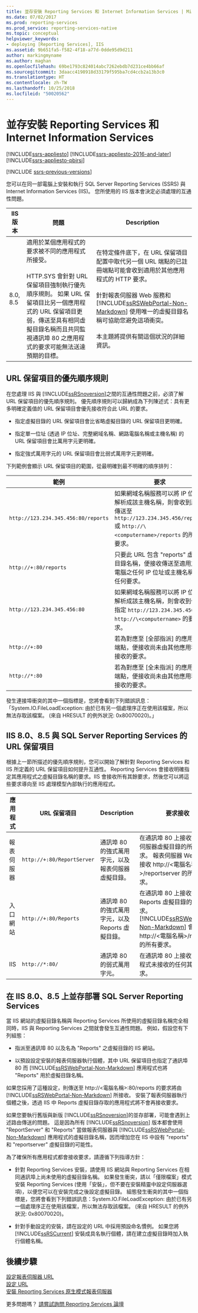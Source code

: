 ```yaml
---
title: 並存安裝 Reporting Services 和 Internet Information Services | Microsoft Docs
ms.date: 07/02/2017
ms.prod: reporting-services
ms.prod_service: reporting-services-native
ms.topic: conceptual
helpviewer_keywords:
- deploying [Reporting Services], IIS
ms.assetid: 9b651fa5-f582-4f18-a77d-0dde95d9d211
author: markingmyname
ms.author: maghan
ms.openlocfilehash: 69be1793c824014abc7262ebdb7d231ce4bb66af
ms.sourcegitcommit: 3daacc4198918d33179f595ba7cd4ccb2a13b3c0
ms.translationtype: HT
ms.contentlocale: zh-TW
ms.lasthandoff: 10/25/2018
ms.locfileid: "50020562"
---
```

# <a name="install-reporting-and-internet-information-services-side-by-side"></a>並存安裝 Reporting Services 和 Internet Information Services

[!INCLUDE[ssrs-appliesto](../../includes/ssrs-appliesto.md)] [!INCLUDE[ssrs-appliesto-2016-and-later](../../includes/ssrs-appliesto-2016-and-later.md)] [!INCLUDE[ssrs-appliesto-pbirsi](../../includes/ssrs-appliesto-pbirs.md)]

[!INCLUDE [ssrs-previous-versions](../../includes/ssrs-previous-versions.md)]

您可以在同一部電腦上安裝和執行 SQL Server Reporting Services (SSRS) 與 Internet Information Services (IIS)。 您所使用的 IIS 版本會決定必須處理的互通性問題。  
  
|IIS 版本|問題|Description|  
|-----------------|------------|-----------------|  
|8.0, 8.5|適用於某個應用程式的要求被不同的應用程式所接受。<br /><br /> HTTP.SYS 會針對 URL 保留項目強制執行優先順序規則。 如果 URL 保留項目比另一個應用程式的 URL 保留項目更弱，傳送至具有相同虛擬目錄名稱而且共同監視通訊埠 80 之應用程式的要求可能無法送達預期的目標。|在特定條件底下，在 URL 保留項目配置中取代另一個 URL 端點的已註冊端點可能會收到適用於其他應用程式的 HTTP 要求。<br /><br /> 針對報表伺服器 Web 服務和 [!INCLUDE[ssRSWebPortal-Non-Markdown](../../includes/ssrswebportal-non-markdown-md.md)] 使用唯一的虛擬目錄名稱可協助您避免這項衝突。<br /><br /> 本主題將提供有關這個狀況的詳細資訊。|  
  
## <a name="precedence-rules-for-url-reservations"></a>URL 保留項目的優先順序規則  
 在您處理 IIS 與 [!INCLUDE[ssRSnoversion](../../includes/ssrsnoversion-md.md)]之間的互通性問題之前，必須了解 URL 保留項目的優先順序規則。 優先順序規則可以歸納成為下列陳述式：具有更多明確定義值的 URL 保留項目會優先接收符合此 URL 的要求。  
  
-   指定虛擬目錄的 URL 保留項目會比省略虛擬目錄的 URL 保留項目更明確。  
  
-   指定單一位址 (透過 IP 位址、完整網域名稱、網路電腦名稱或主機名稱) 的 URL 保留項目會比萬用字元更明確。  
  
-   指定強式萬用字元的 URL 保留項目會比弱式萬用字元更明確。  
  
 下列範例會顯示 URL 保留項目的範圍，從最明確到最不明確的順序排列：  
  
|範例|要求|  
|-------------|-------------|  
|`http://123.234.345.456:80/reports`|如果網域名稱服務可以將 IP 位址解析成該主機名稱，則會收到所有傳送至 `http://123.234.345.456/reports` 或 `http://\<computername>/reports` 的所有要求。|  
|`http://+:80/reports`|只要此 URL 包含 "reports" 虛擬目錄名稱，便接收傳送至適用於該電腦之任何 IP 位址或主機名稱的任何要求。|  
|`http://123.234.345.456:80`|如果網域名稱服務可以將 IP 位址解析成該主機名稱，則會收到任何指定 `http://123.234.345.456` 或 `http://\<computername>` 的要求。|  
|`http://+:80`|若為對應至 [全部指派] 的應用程式端點，便接收尚未由其他應用程式接收的要求。|  
|`http://*:80`|若為對應至 [全未指派] 的應用程式端點，便接收尚未由其他應用程式接收的要求。|  
  
 發生連接埠衝突的其中一個指標是，您將會看到下列錯誤訊息：「System.IO.FileLoadException: 由於已有另一個處理序正在使用該檔案，所以無法存取該檔案。 (來自 HRESULT 的例外狀況: 0x80070020)。」  
  
## <a name="url-reservations-for-iis-80-85-with-sql-server-reporting-services"></a>IIS 8.0、8.5 與 SQL Server Reporting Services 的 URL 保留項目  
 根據上一節所描述的優先順序規則，您可以開始了解針對 Reporting Services 和 IIS 所定義的 URL 保留項目如何提升互通性。 Reporting Services 會接收明確指定其應用程式之虛擬目錄名稱的要求。IIS 會接收所有其餘要求，然後您可以將這些要求導向至 IIS 處理模型內部執行的應用程式。  
  
|應用程式|URL 保留項目|Description|要求接收|  
|-----------------|---------------------|-----------------|---------------------|  
|報表伺服器|`http://+:80/ReportServer`|通訊埠 80 的強式萬用字元，以及報表伺服器虛擬目錄。|在通訊埠 80 上接收指定報表伺服器虛擬目錄的所有要求。 報表伺服器 Web 服務會接收 http://\<電腦名稱>/reportserver 的所有要求。|  
|入口網站|`http://+:80/Reports`|通訊埠 80 的強式萬用字元，以及 Reports 虛擬目錄。|在通訊埠 80 上接收指定 Reports 虛擬目錄的所有要求。 [!INCLUDE[ssRSWebPortal-Non-Markdown](../../includes/ssrswebportal-non-markdown-md.md)] 會接收 http://\<電腦名稱>/reports 的所有要求。|  
|IIS|`http://*:80/`|通訊埠 80 的弱式萬用字元。|在通訊埠 80 上接收其他應用程式未接收的任何其餘要求。|  

## <a name="side-by-side-deployments-of-sql-server-reporting-services-on-iis-80-85"></a>在 IIS 8.0、8.5 上並存部署 SQL Server Reporting Services

 當 IIS 網站的虛擬目錄名稱與 Reporting Services 所使用的虛擬目錄名稱完全相同時，IIS 與 Reporting Services 之間就會發生互通性問題。 例如，假設您有下列組態：  
  
-   指派至通訊埠 80 以及名為 "Reports" 之虛擬目錄的 IIS 網站。  
  
-   以預設設定安裝的報表伺服器執行個體，其中 URL 保留項目也指定了通訊埠 80 而 [!INCLUDE[ssRSWebPortal-Non-Markdown](../../includes/ssrswebportal-non-markdown-md.md)] 應用程式也將 "Reports" 用於虛擬目錄名稱。  
  
 如果您採用了這種設定，則傳送至 http://\<電腦名稱>:80/reports 的要求將由 [!INCLUDE[ssRSWebPortal-Non-Markdown](../../includes/ssrswebportal-non-markdown-md.md)] 所接收。 安裝了報表伺服器執行個體之後，透過 IIS 中 Reports 虛擬目錄存取的應用程式將不會再接收要求。  
  
 如果您要執行舊版與新版 [!INCLUDE[ssRSnoversion](../../includes/ssrsnoversion-md.md)]的並存部署，可能會遇到上述路由傳送的問題。 這是因為所有 [!INCLUDE[ssRSnoversion](../../includes/ssrsnoversion-md.md)] 版本都會使用 "ReportServer" 和 "Reports" 當做報表伺服器與 [!INCLUDE[ssRSWebPortal-Non-Markdown](../../includes/ssrswebportal-non-markdown-md.md)] 應用程式的虛擬目錄名稱，因而增加您在 IIS 中設有 "reports" 和 "reportserver" 虛擬目錄的可能性。  
  
 為了確保所有應用程式都會接收要求，請遵循下列指導方針：  
  
-   針對 Reporting Services 安裝，請使用 IIS 網站與 Reporting Services 在相同通訊埠上尚未使用的虛擬目錄名稱。 如果發生衝突，請以「僅限檔案」模式安裝 Reporting Services (使用「安裝」，但不要在安裝精靈中設定伺服器選項)，以便您可以在安裝完成之後設定虛擬目錄。 組態發生衝突的其中一個指標是，您將會看到下列錯誤訊息：System.IO.FileLoadException: 由於已有另一個處理序正在使用該檔案，所以無法存取該檔案。 (來自 HRESULT 的例外狀況: 0x80070020)。  
  
-   針對手動設定的安裝，請在設定的 URL 中採用預設命名慣例。 如果您將 [!INCLUDE[ssRSCurrent](../../includes/ssrscurrent-md.md)] 安裝成具名執行個體，請在建立虛擬目錄時加入執行個體名稱。  

## <a name="next-steps"></a>後續步驟

[設定報表伺服器 URL](../../reporting-services/install-windows/configure-report-server-urls-ssrs-configuration-manager.md)   
[設定 URL](../../reporting-services/install-windows/configure-a-url-ssrs-configuration-manager.md)   
[安裝 Reporting Services 原生模式報表伺服器](../../reporting-services/install-windows/install-reporting-services-native-mode-report-server.md)  

更多問題嗎？ [請嘗試詢問 Reporting Services 論壇](https://go.microsoft.com/fwlink/?LinkId=620231)
